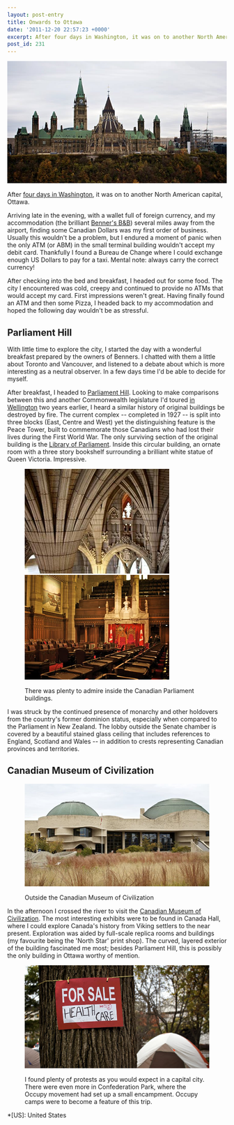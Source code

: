 ```yaml
---
layout: post-entry
title: Onwards to Ottawa
date: '2011-12-20 22:57:23 +0000'
excerpt: After four days in Washington, it was on to another North American capital, Ottawa. I encountered a city that was cold yet plentiful in ATMs that would refuse to accept my debit card.
post_id: 231
---
```

![Canadian parliament buildings in Ottawa](/assets/images/2011/12/ottawa.jpg)

After [four days in Washington][1], it was on to another North American capital, Ottawa.

Arriving late in the evening, with a wallet full of foreign currency, and my accommodation (the brilliant [Benner's B&B][2]) several miles away from the airport, finding some Canadian Dollars was my first order of business. Usually this wouldn't be a problem, but I endured a moment of panic when the only ATM (or ABM) in the small terminal building wouldn't accept my debit card. Thankfully I found a Bureau de Change where I could exchange enough US Dollars to pay for a taxi. Mental note: always carry the correct currency!

After checking into the bed and breakfast, I headed out for some food. The city I encountered was cold, creepy and continued to provide no ATMs that would accept my card. First impressions weren't great. Having finally found an ATM and then some Pizza, I headed back to my accommodation and hoped the following day wouldn't be as stressful.

## Parliament Hill
With little time to explore the city, I started the day with a wonderful breakfast prepared by the owners of Benners. I chatted with them a little about Toronto and Vancouver, and listened to a debate about which is more interesting as a neutral observer. In a few days time I'd be able to decide for myself.

After breakfast, I headed to [Parliament Hill][3]. Looking to make comparisons between this and another Commonwealth legislature I'd toured [in Wellington][4] two years earlier, I heard a similar history of original buildings be destroyed by fire. The current complex -- completed in 1927 -- is split into three blocks (East, Centre and West) yet the distinguishing feature is the Peace Tower, built to commemorate those Canadians who had lost their lives during the First World War. The only surviving section of the original building is the [Library of Parliament][5]. Inside this circular building, an ornate room with a three story bookshelf surrounding a brilliant white statue of Queen Victoria. Impressive.

<figure>
      <img class="left" src="/assets/images/2011/12/ottawa_confederationhall.jpg" alt="Confederation Hall" />
      <img class="left" src="/assets/images/2011/12/ottawa_senate.jpg" alt="The Senate Chamber" />
    <figcaption>
        <p>There was plenty to admire inside the Canadian Parliament buildings.</p>
    </figcaption>
</figure>

I was struck by the continued presence of monarchy and other holdovers from the country's former dominion status, especially when compared to the Parliament in New Zealand. The lobby outside the Senate chamber is covered by a beautiful stained glass ceiling that includes references to England, Scotland and Wales -- in addition to crests representing Canadian provinces and territories.

## Canadian Museum of Civilization
<figure>
    <img src="/assets/images/2011/12/ottawa_cmc.jpg" alt=""/>
    <figcaption>
        <p>Outside the Canadian Museum of Civilization</p>
    </figcaption>
</figure>

In the afternoon I crossed the river to visit the [Canadian Museum of Civilization][6]. The most interesting exhibits were to be found in Canada Hall, where I could explore Canada's history from Viking settlers to the near present. Exploration was aided by full-scale replica rooms and buildings (my favourite being the 'North Star' print shop). The curved, layered exterior of the building fascinated me most; besides Parliament Hill, this is possibly the only building in Ottawa worthy of mention.

<figure>
    <img src="/assets/images/2011/12/ottawa_occupy.jpg" alt="A protest sign in the Occupy Ottawa camp. It reads FOR SALE: HEALTH CARE'"/>
    <figcaption>
        <p>I found plenty of protests as you would expect in a capital city. There were even more in Confederation Park, where the Occupy movement had set up a small encampment. Occupy camps were to become a feature of this trip.</p>
    </figcaption>
</figure>

[1]: /2011/12/washington_dc/
[2]: http://bennersbnb.com/
[3]: http://en.wikipedia.org/wiki/Parliament_Hill
[4]: /2010/01/wellington/
[5]: http://en.wikipedia.org/wiki/Library_of_Parliament
[6]: http://en.wikipedia.org/wiki/Canadian_Museum_of_Civilization

*[US]: United States